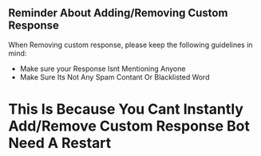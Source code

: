 ## Reminder About Adding/Removing Custom Response

When Removing custom response, please keep the following guidelines in mind:

- Make sure your Response Isnt Mentioning Anyone
- Make Sure Its Not Any Spam Contant Or Blacklisted Word

# This Is Because You Cant Instantly Add/Remove Custom Response Bot Need A Restart 
